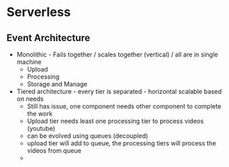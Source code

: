 

# Serverless

## Event Architecture

- Monolithic - Fails together / scales together (vertical) / all are in single machine
  - Upload
  - Processing
  - Storage and Manage
- Tiered architecture - every tier is separated - horizontal scalable based on needs
  - Still has issue, one component needs other component to complete the work
  - Upload tier needs least one processing tier to process videos (youtube)
  - can be evolved using queues (decoupled)
  - upload tier will add to queue, the processing tiers will process the videos from queue
  - 

